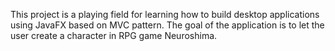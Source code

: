 This project is a playing field for learning how to build desktop applications using JavaFX based
on MVC pattern. The goal of the application is to let the user create a character in RPG game
Neuroshima.